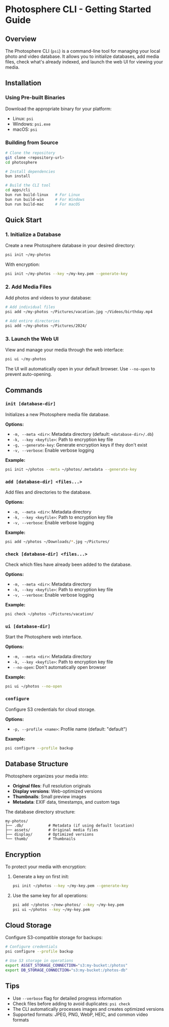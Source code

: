 # Photosphere CLI - Getting Started Guide

## Overview

The Photosphere CLI (`psi`) is a command-line tool for managing your local photo and video database. It allows you to initialize databases, add media files, check what's already indexed, and launch the web UI for viewing your media.

## Installation

### Using Pre-built Binaries

Download the appropriate binary for your platform:
- Linux: `psi`
- Windows: `psi.exe`
- macOS: `psi`

### Building from Source

```bash
# Clone the repository
git clone <repository-url>
cd photosphere

# Install dependencies
bun install

# Build the CLI tool
cd apps/cli
bun run build-linux   # For Linux
bun run build-win     # For Windows
bun run build-mac     # For macOS
```

## Quick Start

### 1. Initialize a Database

Create a new Photosphere database in your desired directory:

```bash
psi init ~/my-photos
```

With encryption:
```bash
psi init ~/my-photos --key ~/my-key.pem --generate-key
```

### 2. Add Media Files

Add photos and videos to your database:

```bash
# Add individual files
psi add ~/my-photos ~/Pictures/vacation.jpg ~/Videos/birthday.mp4

# Add entire directories
psi add ~/my-photos ~/Pictures/2024/
```

### 3. Launch the Web UI

View and manage your media through the web interface:

```bash
psi ui ~/my-photos
```

The UI will automatically open in your default browser. Use `--no-open` to prevent auto-opening.

## Commands

### `init [database-dir]`
Initializes a new Photosphere media file database.

**Options:**
- `-m, --meta <dir>`: Metadata directory (default: `<database-dir>/.db`)
- `-k, --key <keyfile>`: Path to encryption key file
- `-g, --generate-key`: Generate encryption keys if they don't exist
- `-v, --verbose`: Enable verbose logging

**Example:**
```bash
psi init ~/photos --meta ~/photos/.metadata --generate-key
```

### `add [database-dir] <files...>`
Add files and directories to the database.

**Options:**
- `-m, --meta <dir>`: Metadata directory
- `-k, --key <keyfile>`: Path to encryption key file
- `-v, --verbose`: Enable verbose logging

**Example:**
```bash
psi add ~/photos ~/Downloads/*.jpg ~/Pictures/
```

### `check [database-dir] <files...>`
Check which files have already been added to the database.

**Options:**
- `-m, --meta <dir>`: Metadata directory
- `-k, --key <keyfile>`: Path to encryption key file
- `-v, --verbose`: Enable verbose logging

**Example:**
```bash
psi check ~/photos ~/Pictures/vacation/
```

### `ui [database-dir]`
Start the Photosphere web interface.

**Options:**
- `-m, --meta <dir>`: Metadata directory
- `-k, --key <keyfile>`: Path to encryption key file
- `--no-open`: Don't automatically open browser

**Example:**
```bash
psi ui ~/photos --no-open
```

### `configure`
Configure S3 credentials for cloud storage.

**Options:**
- `-p, --profile <name>`: Profile name (default: "default")

**Example:**
```bash
psi configure --profile backup
```

## Database Structure

Photosphere organizes your media into:
- **Original files**: Full resolution originals
- **Display versions**: Web-optimized versions
- **Thumbnails**: Small preview images
- **Metadata**: EXIF data, timestamps, and custom tags

The database directory structure:
```
my-photos/
├── .db/           # Metadata (if using default location)
├── assets/        # Original media files
├── display/       # Optimized versions
└── thumb/         # Thumbnails
```

## Encryption

To protect your media with encryption:

1. Generate a key on first init:
   ```bash
   psi init ~/photos --key ~/my-key.pem --generate-key
   ```

2. Use the same key for all operations:
   ```bash
   psi add ~/photos ~/new-photos/ --key ~/my-key.pem
   psi ui ~/photos --key ~/my-key.pem
   ```

## Cloud Storage

Configure S3-compatible storage for backups:

```bash
# Configure credentials
psi configure --profile backup

# Use S3 storage in operations
export ASSET_STORAGE_CONNECTION="s3:my-bucket:/photos"
export DB_STORAGE_CONNECTION="s3:my-bucket:/photos-db"
```

## Tips

- Use `--verbose` flag for detailed progress information
- Check files before adding to avoid duplicates: `psi check`
- The CLI automatically processes images and creates optimized versions
- Supported formats: JPEG, PNG, WebP, HEIC, and common video formats